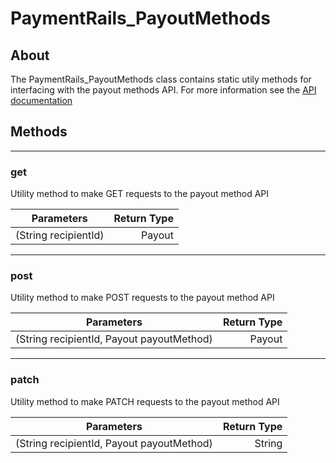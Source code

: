 # PaymentRails_PayoutMethods

## **About**
The PaymentRails_PayoutMethods class contains static utily methods for interfacing with the payout methods API. For more information see the [API documentation](http://docs.paymentrails.com/#payout-methods)

## **Methods**
---
### **get**
Utility method to make GET requests to the payout method API

Parameters | Return Type
--- | ---:
(String recipientId) | Payout

---
### **post**
Utility method to make POST requests to the payout method API

Parameters | Return Type
--- | ---:
(String recipientId, Payout payoutMethod) | Payout

---
### **patch**
Utility method to make PATCH requests to the payout method API

Parameters | Return Type
--- | ---:
(String recipientId, Payout payoutMethod) | String

